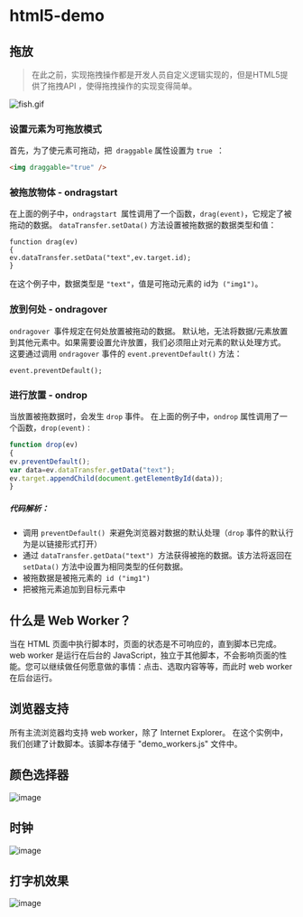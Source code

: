 # html5-demo
## 拖放
>在此之前，实现拖拽操作都是开发人员自定义逻辑实现的，但是HTML5提供了拖拽API ，使得拖拽操作的实现变得简单。

![fish.gif](http://upload-images.jianshu.io/upload_images/3229842-be565537afb2dae0.gif?imageMogr2/auto-orient/strip)
### 设置元素为可拖放模式
首先，为了使元素可拖动，把`` draggable`` 属性设置为 ``true ``：
```html
<img draggable="true" />
```
### 被拖放物体 - ondragstart
在上面的例子中，``ondragstart ``属性调用了一个函数，``drag(event)``，它规定了被拖动的数据。
``dataTransfer.setData()`` 方法设置被拖数据的数据类型和值：
```
function drag(ev)
{
ev.dataTransfer.setData("text",ev.target.id);
}
```
在这个例子中，数据类型是 ``"text"``，值是可拖动元素的 id为`` ("img1")``。

### 放到何处 - ondragover
``ondragover ``事件规定在何处放置被拖动的数据。
默认地，无法将数据/元素放置到其他元素中。如果需要设置允许放置，我们必须阻止对元素的默认处理方式。
这要通过调用 ``ondragover`` 事件的 ``event.preventDefault()`` 方法：
```
event.preventDefault();
```

### 进行放置 - ondrop
当放置被拖数据时，会发生 ``drop`` 事件。
在上面的例子中，``ondrop`` 属性调用了一个函数，``drop(event)：``
```javascript
function drop(ev)
{
ev.preventDefault();
var data=ev.dataTransfer.getData("text");
ev.target.appendChild(document.getElementById(data));
}
```

##### 代码解析：
* 调用 ``preventDefault() ``来避免浏览器对数据的默认处理（``drop`` 事件的默认行为是以链接形式打开）
* 通过 ``dataTransfer.getData("text") ``方法获得被拖的数据。该方法将返回在 ``setData()`` 方法中设置为相同类型的任何数据。
* 被拖数据是被拖元素的`` id ("img1")``
* 把被拖元素追加到目标元素中

## 什么是 Web Worker？
当在 HTML 页面中执行脚本时，页面的状态是不可响应的，直到脚本已完成。
web worker 是运行在后台的 JavaScript，独立于其他脚本，不会影响页面的性能。您可以继续做任何愿意做的事情：点击、选取内容等等，而此时 web worker 在后台运行。
## 浏览器支持
所有主流浏览器均支持 web worker，除了 Internet Explorer。 在这个实例中，我们创建了计数脚本。该脚本存储于 "demo_workers.js" 文件中。

## 颜色选择器
![image](https://ws1.sinaimg.cn/large/006tKfTcly1fgko0cp8qbj30hu0pst9d.jpg)

## 时钟
![image](https://ws1.sinaimg.cn/large/006tKfTcly1fgko2gxqppj30l60me3zg.jpg)

## 打字机效果
![image](https://ws4.sinaimg.cn/large/006tKfTcly1fgko6xg3c7g30hs08w775.gif)

